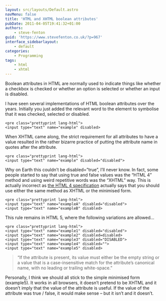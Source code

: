 ```yaml
---
layout: src/layouts/Default.astro
navMenu: false
title: 'HTML and XHTML boolean attributes'
pubDate: 2011-04-05T19:41:32+01:00
authors:
    - steve-fenton
guid: 'https://www.stevefenton.co.uk/?p=967'
interface_sidebarlayout:
    - default
categories:
    - Programming
tags:
    - html
    - xhtml
---
```


Boolean attributes in HTML are normally used to indicate things like whether a checkbox is checked or whether an option is selected or whether an input is disabled.

I have seen several implementations of HTML boolean attributes over the years. Initially you just added the relevant word to the element to symbolise that it was checked, selected or disabled.

```
<pre class="prettyprint lang-html">
<input type="text" name="example" disabled>
```
When XHTML came along, the strict requirement for all attributes to have a value resulted in the rather bizarre practice of putting the attribute name in quotes after the attribute.

```
<pre class="prettyprint lang-html">
<input type="text" name="example" disabled="disabled">
```
Why on Earth this couldn’t be disabled=”true”, I’ll never know. In fact, some people started to say that using true and false values was the “HTML 4” method and using weird repetitive words was the “XHTML” way. This is actually incorrect as [the HTML 4 specification](https://www.w3.org/TR/1998/REC-html40-19980424/intro/sgmltut.html#h-3.3.4.2) actually says that you should use either the same method as XHTML or the minimised form.

```
<pre class="prettyprint lang-html">
<input type="text" name="exampleA" disabled="disabled">
<input type="text" name="exampleB" disabled>
```
This rule remains in HTML 5, where the following variations are allowed…

```
<pre class="prettyprint lang-html">
<input type="text" name="example1" disabled="disabled">
<input type="text" name="example2" disabled=disabled>
<input type="text" name="example3" disabled="DISABLED">
<input type="text" name="example4" disabled="">
<input type="text" name="example5" disabled>
```
> “If the attribute is present, its value must either be the empty string or a value that is a case-insensitive match for the attribute’s canonical name, with no leading or trailing white-space.”

Personally, I think we should all stick to the simple minimised form (example5). It works in all browsers, it doesn’t pretend to be XHTML and it doesn’t imply that the value of the attribute is useful. If the value of the attribute was true / false, it would make sense – but it isn’t and it doesn’t.